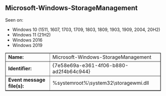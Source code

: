 ## Microsoft-Windows-StorageManagement

Seen on:
* Windows 10 (1511, 1607, 1703, 1709, 1803, 1809, 1903, 1909, 2004, 20H2)
* Windows 11 (21H2)
* Windows 2016
* Windows 2019

<table border="1" class="docutils">
  <tbody>
    <tr>
      <td><b>Name:</b></td>
      <td>Microsoft-Windows-StorageManagement</td>
    </tr>
    <tr>
      <td><b>Identifier:</b></td>
      <td>{7e58e69a-e361-4f06-b880-ad2f4b64c944}</td>
    </tr>
    <tr>
      <td><b>Event message file(s):</b></td>
      <td>%systemroot%\system32\storagewmi.dll</td>
    </tr>
  </tbody>
</table>

&nbsp;

